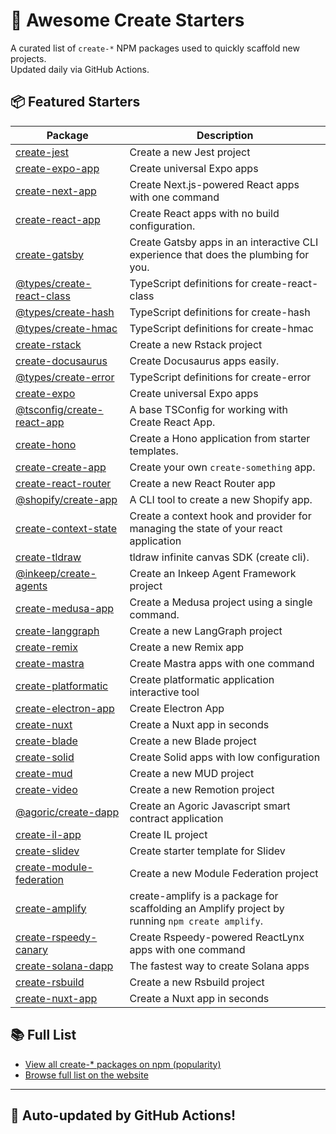 # 🌱 Awesome Create Starters

A curated list of `create-*` NPM packages used to quickly scaffold new projects.  
Updated daily via GitHub Actions.

## 📦 Featured Starters

| Package | Description |
| ------- | ----------- |
| [create-jest](https://www.npmjs.com/package/create-jest) | Create a new Jest project |
| [create-expo-app](https://www.npmjs.com/package/create-expo-app) | Create universal Expo apps |
| [create-next-app](https://www.npmjs.com/package/create-next-app) | Create Next.js-powered React apps with one command |
| [create-react-app](https://www.npmjs.com/package/create-react-app) | Create React apps with no build configuration. |
| [create-gatsby](https://www.npmjs.com/package/create-gatsby) | Create Gatsby apps in an interactive CLI experience that does the plumbing for you. |
| [@types/create-react-class](https://www.npmjs.com/package/@types/create-react-class) | TypeScript definitions for create-react-class |
| [@types/create-hash](https://www.npmjs.com/package/@types/create-hash) | TypeScript definitions for create-hash |
| [@types/create-hmac](https://www.npmjs.com/package/@types/create-hmac) | TypeScript definitions for create-hmac |
| [create-rstack](https://www.npmjs.com/package/create-rstack) | Create a new Rstack project |
| [create-docusaurus](https://www.npmjs.com/package/create-docusaurus) | Create Docusaurus apps easily. |
| [@types/create-error](https://www.npmjs.com/package/@types/create-error) | TypeScript definitions for create-error |
| [create-expo](https://www.npmjs.com/package/create-expo) | Create universal Expo apps |
| [@tsconfig/create-react-app](https://www.npmjs.com/package/@tsconfig/create-react-app) | A base TSConfig for working with Create React App. |
| [create-hono](https://www.npmjs.com/package/create-hono) | Create a Hono application from starter templates. |
| [create-create-app](https://www.npmjs.com/package/create-create-app) | Create your own `create-something` app. |
| [create-react-router](https://www.npmjs.com/package/create-react-router) | Create a new React Router app |
| [@shopify/create-app](https://www.npmjs.com/package/@shopify/create-app) | A CLI tool to create a new Shopify app. |
| [create-context-state](https://www.npmjs.com/package/create-context-state) | Create a context hook and provider for managing the state of your react application |
| [create-tldraw](https://www.npmjs.com/package/create-tldraw) | tldraw infinite canvas SDK (create cli). |
| [@inkeep/create-agents](https://www.npmjs.com/package/@inkeep/create-agents) | Create an Inkeep Agent Framework project |
| [create-medusa-app](https://www.npmjs.com/package/create-medusa-app) | Create a Medusa project using a single command. |
| [create-langgraph](https://www.npmjs.com/package/create-langgraph) | Create a new LangGraph project |
| [create-remix](https://www.npmjs.com/package/create-remix) | Create a new Remix app |
| [create-mastra](https://www.npmjs.com/package/create-mastra) | Create Mastra apps with one command |
| [create-platformatic](https://www.npmjs.com/package/create-platformatic) | Create platformatic application interactive tool |
| [create-electron-app](https://www.npmjs.com/package/create-electron-app) | Create Electron App |
| [create-nuxt](https://www.npmjs.com/package/create-nuxt) | Create a Nuxt app in seconds |
| [create-blade](https://www.npmjs.com/package/create-blade) | Create a new Blade project |
| [create-solid](https://www.npmjs.com/package/create-solid) | Create Solid apps with low configuration |
| [create-mud](https://www.npmjs.com/package/create-mud) | Create a new MUD project |
| [create-video](https://www.npmjs.com/package/create-video) | Create a new Remotion project |
| [@agoric/create-dapp](https://www.npmjs.com/package/@agoric/create-dapp) | Create an Agoric Javascript smart contract application |
| [create-il-app](https://www.npmjs.com/package/create-il-app) | Create IL project |
| [create-slidev](https://www.npmjs.com/package/create-slidev) | Create starter template for Slidev |
| [create-module-federation](https://www.npmjs.com/package/create-module-federation) | Create a new Module Federation project |
| [create-amplify](https://www.npmjs.com/package/create-amplify) | create-amplify is a package for scaffolding an Amplify project by running `npm create amplify`. |
| [create-rspeedy-canary](https://www.npmjs.com/package/create-rspeedy-canary) | Create Rspeedy-powered ReactLynx apps with one command |
| [create-solana-dapp](https://www.npmjs.com/package/create-solana-dapp) | The fastest way to create Solana apps |
| [create-rsbuild](https://www.npmjs.com/package/create-rsbuild) | Create a new Rsbuild project |
| [create-nuxt-app](https://www.npmjs.com/package/create-nuxt-app) | Create a Nuxt app in seconds |

## 📚 Full List

- [View all create-* packages on npm (popularity)](https://www.npmjs.com/search?q=create-&ranking=popularity)
- [Browse full list on the website](https://project42da.github.io/awesome-create-starters/)

---

## 🤖 Auto-updated by GitHub Actions!
